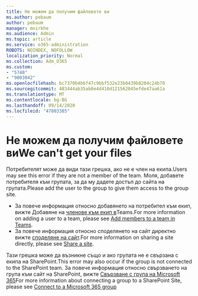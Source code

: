 ```yaml
---
title: Не можем да получим файловете ви
ms.author: pebaum
author: pebaum
manager: mnirkhe
ms.audience: Admin
ms.topic: article
ms.service: o365-administration
ROBOTS: NOINDEX, NOFOLLOW
localization_priority: Normal
ms.collection: Adm_O365
ms.custom:
- "5748"
- "9003042"
ms.openlocfilehash: bc7370b4b6f47c9bbf532e23b0439b8204c24b70
ms.sourcegitcommit: 483444ab35ab0e4d410d121562045efde47aa61a
ms.translationtype: MT
ms.contentlocale: bg-BG
ms.lasthandoff: 09/14/2020
ms.locfileid: "47803385"
---
```

# <a name="we-cant-get-your-files"></a><span data-ttu-id="d2d7b-102">Не можем да получим файловете ви</span><span class="sxs-lookup"><span data-stu-id="d2d7b-102">We can't get your files</span></span>

<span data-ttu-id="d2d7b-103">Потребителят може да види тази грешка, ако не е член на екипа.</span><span class="sxs-lookup"><span data-stu-id="d2d7b-103">Users may see this error if they are not a member of the team.</span></span> <span data-ttu-id="d2d7b-104">Моля, добавете потребителя към групата, за да му дадете достъп до сайта на групата.</span><span class="sxs-lookup"><span data-stu-id="d2d7b-104">Please add the user to the group to give them access to the group site.</span></span>

- <span data-ttu-id="d2d7b-105">За повече информация относно добавянето на потребител към екип, вижте Добавяне на [членове към екип в](https://support.office.com/article/add-people-to-a-team-aff2249d-b456-4bc3-81e7-52327b6b38e9)Teams.</span><span class="sxs-lookup"><span data-stu-id="d2d7b-105">For more information on adding a user to a team, please see [Add members to a team in Teams](https://support.office.com/article/add-people-to-a-team-aff2249d-b456-4bc3-81e7-52327b6b38e9).</span></span>
- <span data-ttu-id="d2d7b-106">За повече информация относно споделянето на сайт директно вижте [споделяне на сайт](https://support.office.com/article/Share-a-site-958771A8-D041-4EB8-B51C-AFEA2EAE3658).</span><span class="sxs-lookup"><span data-stu-id="d2d7b-106">For more information on sharing a site directly, please see [Share a site](https://support.office.com/article/Share-a-site-958771A8-D041-4EB8-B51C-AFEA2EAE3658).</span></span>

<span data-ttu-id="d2d7b-107">Тази грешка може да възникне също и ако групата не е свързана с екипа на SharePoint.</span><span class="sxs-lookup"><span data-stu-id="d2d7b-107">This error may also occur if the group is not connected to the SharePoint team.</span></span> <span data-ttu-id="d2d7b-108">За повече информация относно свързването на група към сайт на SharePoint, вижте [Свързване с група на Microsoft 365](https://docs.microsoft.com/sharepoint/dev/transform/modernize-connect-to-office365-group)</span><span class="sxs-lookup"><span data-stu-id="d2d7b-108">For more information about connecting a group to a SharePoint Site, please see [Connect to a Microsoft 365 group](https://docs.microsoft.com/sharepoint/dev/transform/modernize-connect-to-office365-group)</span></span>